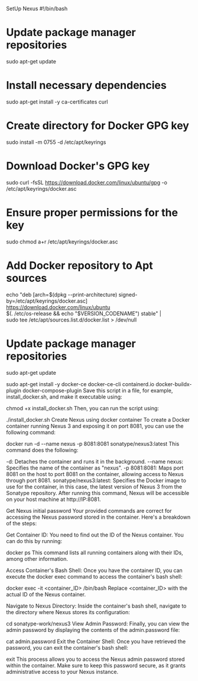 SetUp Nexus
#!/bin/bash

# Update package manager repositories
sudo apt-get update

# Install necessary dependencies
sudo apt-get install -y ca-certificates curl

# Create directory for Docker GPG key
sudo install -m 0755 -d /etc/apt/keyrings

# Download Docker's GPG key
sudo curl -fsSL https://download.docker.com/linux/ubuntu/gpg -o /etc/apt/keyrings/docker.asc

# Ensure proper permissions for the key
sudo chmod a+r /etc/apt/keyrings/docker.asc

# Add Docker repository to Apt sources
echo "deb [arch=$(dpkg --print-architecture) signed-by=/etc/apt/keyrings/docker.asc] https://download.docker.com/linux/ubuntu \
$(. /etc/os-release && echo "$VERSION_CODENAME") stable" | \
sudo tee /etc/apt/sources.list.d/docker.list > /dev/null

# Update package manager repositories
sudo apt-get update

sudo apt-get install -y docker-ce docker-ce-cli containerd.io docker-buildx-plugin docker-compose-plugin 
Save this script in a file, for example, install_docker.sh, and make it executable using:

chmod +x install_docker.sh
Then, you can run the script using:

./install_docker.sh
Create Nexus using docker container
To create a Docker container running Nexus 3 and exposing it on port 8081, you can use the following command:

docker run -d --name nexus -p 8081:8081 sonatype/nexus3:latest
This command does the following:

-d: Detaches the container and runs it in the background.
--name nexus: Specifies the name of the container as "nexus".
-p 8081:8081: Maps port 8081 on the host to port 8081 on the container, allowing access to Nexus through port 8081.
sonatype/nexus3:latest: Specifies the Docker image to use for the container, in this case, the latest version of Nexus 3 from the Sonatype repository.
After running this command, Nexus will be accessible on your host machine at http://IP:8081.

Get Nexus initial password
Your provided commands are correct for accessing the Nexus password stored in the container. Here's a breakdown of the steps:

Get Container ID: You need to find out the ID of the Nexus container. You can do this by running:

docker ps
This command lists all running containers along with their IDs, among other information.

Access Container's Bash Shell: Once you have the container ID, you can execute the docker exec command to access the container's bash shell:

docker exec -it <container_ID> /bin/bash
Replace <container_ID> with the actual ID of the Nexus container.

Navigate to Nexus Directory: Inside the container's bash shell, navigate to the directory where Nexus stores its configuration:

cd sonatype-work/nexus3
View Admin Password: Finally, you can view the admin password by displaying the contents of the admin.password file:

cat admin.password
Exit the Container Shell: Once you have retrieved the password, you can exit the container's bash shell:

exit
This process allows you to access the Nexus admin password stored within the container. Make sure to keep this password secure, as it grants administrative access to your Nexus instance.
